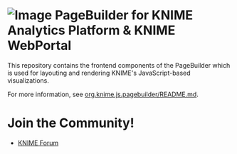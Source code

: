 # ![Image](https://www.knime.com/files/knime_logo_github_40x40_4layers.png) PageBuilder for KNIME Analytics Platform & KNIME WebPortal

This repository contains the frontend components of the PageBuilder which is used for layouting and rendering KNIME's JavaScript-based visualizations.

For more information, see [org.knime.js.pagebuilder/README.md](org.knime.js.pagebuilder/README.md).

# Join the Community!
* [KNIME Forum](https://forum.knime.com/)

